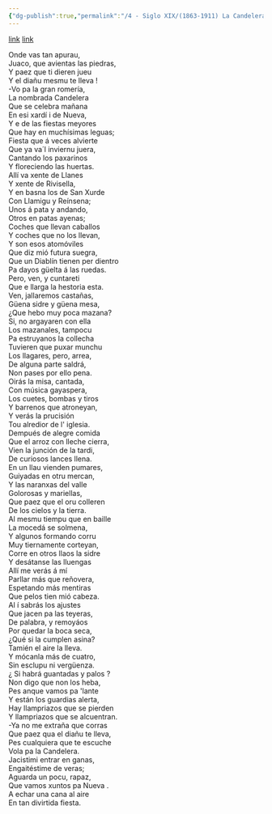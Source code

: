 ```yaml
---
{"dg-publish":true,"permalink":"/4 - Siglo XIX/(1863-1911) La Candelera/","tags":["#Siglo_19","oriental","Amable_González_Abín","escrito","Llanes","poema"]}
---
```


[link](https://asturies.com/cavedaynava/lacandelera.txt) [link](https://wikisource.org/wiki/La_Candelera)

Onde vas tan apurau,  
Juaco, que avientas las piedras,  
Y paez que ti dieren jueu  
Y el diañu mesmu te lleva !  
-Vo pa la gran romería,  
La nombrada Candelera  
Que se celebra mañana  
En esi xardí i de Nueva,  
Y e de las fiestas meyores  
Que hay en muchísimas leguas;  
Fiesta que á veces alvierte  
Que ya va´l inviernu juera,  
Cantando los paxarinos  
Y floreciendo las huertas.  
Allí va xente de Llanes  
Y xente de Rivisella,  
Y en basna los de San Xurde  
Con Llamigu y Reínsena;  
Unos á pata y andando,  
Otros en patas ayenas;  
Coches que llevan caballos  
Y coches que no los llevan,  
Y son esos atomóviles  
Que diz mió futura suegra,  
Que un Diablín tienen per dientro  
Pa dayos güelta á las ruedas.  
Pero, ven, y cuntareti  
Que e llarga la hestoria esta.  
Ven, jallaremos castañas,  
Güena sidre y güena mesa,  
¿Que hebo muy poca mazana?  
Si, no argayaren con ella  
Los mazanales, tampocu  
Pa estruyanos la collecha  
Tuvieren que puxar munchu  
Los llagares, pero, arrea,  
De alguna parte saldrá,  
Non pases por ello pena.  
Oirás la misa, cantada,  
Con música gayaspera,  
Los cuetes, bombas y tiros  
Y barrenos que atroneyan,  
Y verás la prucisión  
Tou alredior de l' iglesia.  
Dempués de alegre comida  
Que el arroz con lleche cierra,  
Vien la junción de la tardi,  
De curiosos lances llena.  
En un llau vienden pumares,  
Guiyadas en otru mercan,  
Y las naranxas del valle  
Golorosas y mariellas,  
Que paez que el oru colleren  
De los cielos y la tierra.  
Al mesmu tiempu que en baille  
La mocedá se solmena,  
Y algunos formando corru  
Muy tiernamente corteyan,  
Corre en otros llaos la sidre  
Y desátanse las lluengas  
Allí me verás á mí  
Parllar más que reñovera,  
Espetando más mentiras  
Que pelos tien mió cabeza.  
Al í sabrás los ajustes  
Que jacen pa las teyeras,  
De palabra, y remoyáos  
Por quedar la boca seca,  
¿Qué si la cumplen asina?  
Tamién el aire la lleva.  
Y mócanla más de cuatro,  
Sin esclupu ni vergüenza.  
¿ Si habrá guantadas y palos ?  
Non digo que non los heba,  
Pes anque vamos pa 'lante  
Y están los guardias alerta,  
Hay llampriazos que se pierden  
Y llampriazos que se alcuentran.  
-Ya no me extraña que corras  
Que paez qua el diañu te lleva,  
Pes cualquiera que te escuche  
Vola pa la Candelera.  
Jacistimi entrar en ganas,  
Engaitéstime de veras;  
Aguarda un pocu, rapaz,  
Que vamos xuntos pa Nueva .  
A echar una cana al aire  
En tan divirtida fiesta.